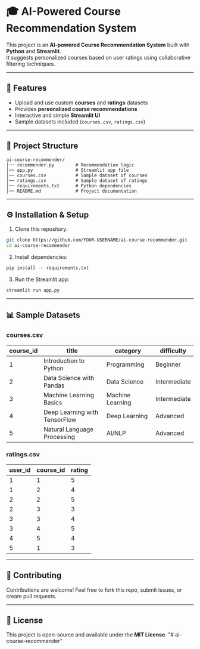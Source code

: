 # 🎓 AI-Powered Course Recommendation System

This project is an **AI-powered Course Recommendation System** built with **Python** and **Streamlit**.  
It suggests personalized courses based on user ratings using collaborative filtering techniques.

---

## 🚀 Features
- Upload and use custom **courses** and **ratings** datasets
- Provides **personalized course recommendations**
- Interactive and simple **Streamlit UI**
- Sample datasets included (`courses.csv`, `ratings.csv`)

---

## 📂 Project Structure
```
ai-course-recommender/
│── recommender.py        # Recommendation logic
│── app.py                # Streamlit app file
│── courses.csv           # Sample dataset of courses
│── ratings.csv           # Sample dataset of ratings
│── requirements.txt      # Python dependencies
│── README.md             # Project documentation
```

---

## ⚙️ Installation & Setup

1. Clone this repository:
```bash
git clone https://github.com/YOUR-USERNAME/ai-course-recommender.git
cd ai-course-recommender
```

2. Install dependencies:
```bash
pip install -r requirements.txt
```

3. Run the Streamlit app:
```bash
streamlit run app.py
```

---

## 📊 Sample Datasets

### courses.csv
| course_id | title                          | category        | difficulty   |
|-----------|--------------------------------|----------------|--------------|
| 1         | Introduction to Python         | Programming    | Beginner     |
| 2         | Data Science with Pandas       | Data Science   | Intermediate |
| 3         | Machine Learning Basics        | Machine Learning | Intermediate |
| 4         | Deep Learning with TensorFlow  | Deep Learning  | Advanced     |
| 5         | Natural Language Processing    | AI/NLP         | Advanced     |

### ratings.csv
| user_id | course_id | rating |
|---------|-----------|--------|
| 1       | 1         | 5      |
| 1       | 2         | 4      |
| 2       | 2         | 5      |
| 2       | 3         | 3      |
| 3       | 3         | 4      |
| 3       | 4         | 5      |
| 4       | 5         | 4      |
| 5       | 1         | 3      |

---

## 🤝 Contributing
Contributions are welcome! Feel free to fork this repo, submit issues, or create pull requests.

---

## 📜 License
This project is open-source and available under the **MIT License**.
"# ai-course-recommender" 
